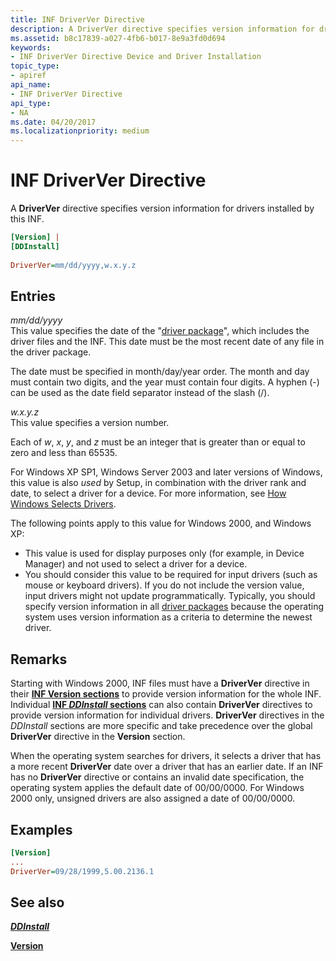 ```yaml
---
title: INF DriverVer Directive
description: A DriverVer directive specifies version information for drivers installed by this INF.
ms.assetid: b8c17839-a027-4fb6-b017-8e9a3fd0d694
keywords:
- INF DriverVer Directive Device and Driver Installation
topic_type:
- apiref
api_name:
- INF DriverVer Directive
api_type:
- NA
ms.date: 04/20/2017
ms.localizationpriority: medium
---
```


# INF DriverVer Directive


A **DriverVer** directive specifies version information for drivers installed by this INF.

```ini
[Version] |
[DDInstall]
 
DriverVer=mm/dd/yyyy,w.x.y.z 
```

## Entries


<a href="" id="mm-dd-yyyy"></a>*mm/dd/yyyy*  
This value specifies the date of the "[driver package](driver-packages.md)", which includes the driver files and the INF. This date must be the most recent date of any file in the driver package.

The date must be specified in month/day/year order. The month and day must contain two digits, and the year must contain four digits. A hyphen (-) can be used as the date field separator instead of the slash (/).

<a href="" id="w-x-y-z"></a>*w.x.y.z*  
This value specifies a version number.

Each of *w*, *x*, *y*, and *z* must be an integer that is greater than or equal to zero and less than 65535.

For Windows XP SP1, Windows Server 2003 and later versions of Windows, this value is also *used* by Setup, in combination with the driver rank and date, to select a driver for a device. For more information, see [How Windows Selects Drivers](how-setup-selects-drivers.md).

The following points apply to this value for Windows 2000, and Windows XP:

-   This value is used for display purposes only (for example, in Device Manager) and not used to select a driver for a device.
-   You should consider this value to be required for input drivers (such as mouse or keyboard drivers). If you do not include the version value, input drivers might not update programmatically. Typically, you should specify version information in all [driver packages](driver-packages.md) because the operating system uses version information as a criteria to determine the newest driver.

Remarks
-------

Starting with Windows 2000, INF files must have a **DriverVer** directive in their [**INF Version sections**](inf-version-section.md) to provide version information for the whole INF. Individual [**INF *DDInstall* sections**](inf-ddinstall-section.md) can also contain **DriverVer** directives to provide version information for individual drivers. **DriverVer** directives in the *DDInstall* sections are more specific and take precedence over the global **DriverVer** directive in the **Version** section.

When the operating system searches for drivers, it selects a driver that has a more recent **DriverVer** date over a driver that has an earlier date. If an INF has no **DriverVer** directive or contains an invalid date specification, the operating system applies the default date of 00/00/0000. For Windows 2000 only, unsigned drivers are also assigned a date of 00/00/0000.

Examples
--------

```ini
[Version]
...
DriverVer=09/28/1999,5.00.2136.1
```

## See also


[***DDInstall***](inf-ddinstall-section.md)

[**Version**](inf-version-section.md)

 

 






